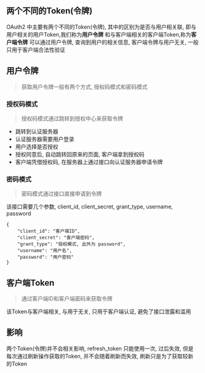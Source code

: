 <!-- --- title: 两个不同的Token(令牌) -->

## 两个不同的Token(令牌)

OAuth2 中主要有两个不同的Token(令牌), 其中的区别为是否与用户相关联, 即与用户相关的用户Token,我们称为**用户令牌** 和与客户端相关的客户端Token,称为**客户端令牌**
可以通过用户令牌, 查询到用户的相关信息, 客户端令牌与用户无关, 一般只用于客户端合法性验证

## 用户令牌

> 获取用户令牌一般有两个方式, 授权码模式和密码模式

### 授权码模式

> 授权码模式通过跳转到授权中心来获取令牌

+ 跳转到认证服务器
+ 认证服务器需要用户登录
+ 用户选择是否授权
+ 授权同意后, 自动跳转回原来的页面, 客户端拿到授权码
+ 客户端凭借授权码, 在服务器上通过接口向认证服务器申请令牌

### 密码模式

> 密码模式通过接口直接申请到令牌

该接口需要几个参数, client_id, client_secret, grant_type, username, password

```
{
    "client_id": "客户端ID",
    "client_secret": "客户端密码",
    "grant_type": "授权模式, 此外为 password",
    "username": "用户名",
    "password": "用户密码"
}

```
## 客户端Token

> 通过客户端ID和客户端密码来获取令牌

该Token与客户端相关, 与用于无关, 只用于客户端认证, 避免了接口泄露和滥用

## 影响

两个Token(令牌)并不会相关影响, refresh_token 只能使用一次, 过后失效, 但是每次通过刷新操作获取的Token, 并不会随着刷新而失效,
刷新只是为了获取较新的Token
